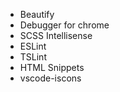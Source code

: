 - Beautify
- Debugger for chrome
- SCSS Intellisense
- ESLint
- TSLint
- HTML Snippets
- vscode-iscons
